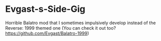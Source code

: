 # Evgast-s-Side-Gig
Horrible Balatro mod that I sometimes impulsively develop instead of the Reverse: 1999 themed one (You can check it out too? https://github.com/Evgast/Balatro-1999)

